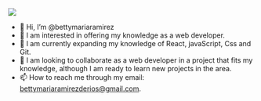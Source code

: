 <img style =": height:328px;object-fit: cover," src = "https://cursosparaaprenderaprogramar.com/wp-content/uploads/2021/04/phpCode.png">


- 👋 Hi, I’m @bettymariaramirez
- 👀 I am interested in offering my knowledge as a web developer. 
- 🌱 I am currently expanding my knowledge of React, javaScript, Css and Git.
- 💞️ I am looking to collaborate as a web developer in a project that fits my knowledge, although I am ready to learn new projects in the area.
- 📫 How to reach me through my email:
bettymariaramirezderios@gmail.com.
<!---
bettymariaramirez/bettymariaramirez is a ✨ special ✨ repository because its `README.md` (this file) appears on your GitHub profile.
You can click the Preview link to take a look at your changes.
--->
